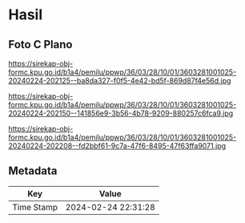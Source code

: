 # Hasil

## Foto C Plano

https://sirekap-obj-formc.kpu.go.id/b1a4/pemilu/ppwp/36/03/28/10/01/3603281001025-20240224-202125--ba8da327-f0f5-4e42-bd5f-869d87f4e56d.jpg

https://sirekap-obj-formc.kpu.go.id/b1a4/pemilu/ppwp/36/03/28/10/01/3603281001025-20240224-202150--141856e9-3b56-4b78-9209-880257c6fca9.jpg

https://sirekap-obj-formc.kpu.go.id/b1a4/pemilu/ppwp/36/03/28/10/01/3603281001025-20240224-202208--fd2bbf61-9c7a-47f6-8495-47f63ffa9071.jpg


## Metadata

| Key        | Value               |
| ---------- | ------------------- |
| Time Stamp | 2024-02-24 22:31:28 |



